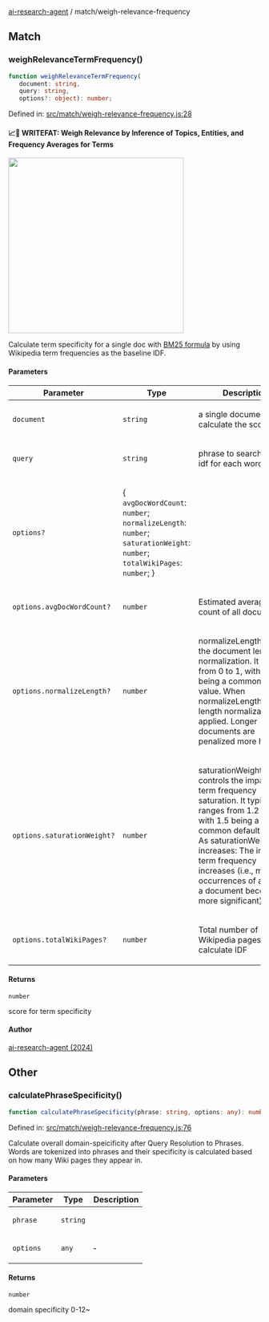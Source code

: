 [ai-research-agent](../modules.md) / match/weigh-relevance-frequency

## Match

### weighRelevanceTermFrequency()

```ts
function weighRelevanceTermFrequency(
   document: string, 
   query: string, 
   options?: object): number;
```

Defined in: [src/match/weigh-relevance-frequency.js:28](https://github.com/vtempest/ai-research-agent/tree/master/packages/ai-research-agent/src/match/weigh-relevance-frequency.js#L28)

#### 📈📝 WRITEFAT: Weigh Relevance by Inference of Topics, Entities, and Frequency Averages for Terms
<img width="350px"  src="https://i.imgur.com/e2uTpoh.png" /> 

Calculate term specificity for a single doc with [BM25 
formula](https://www.youtube.com/watch?v=ruBm9WywevM) 
by using Wikipedia term frequencies as the baseline IDF. <br />

#### Parameters

<table>
<thead>
<tr>
<th>Parameter</th>
<th>Type</th>
<th>Description</th>
</tr>
</thead>
<tbody>
<tr>
<td>

`document`

</td>
<td>

`string`

</td>
<td>

a single document to calculate the score for

</td>
</tr>
<tr>
<td>

`query`

</td>
<td>

`string`

</td>
<td>

phrase to search tf and idf for each word

</td>
</tr>
<tr>
<td>

`options?`

</td>
<td>

\{ `avgDocWordCount`: `number`; `normalizeLength`: `number`; `saturationWeight`: `number`; `totalWikiPages`: `number`; \}

</td>
<td>

</td>
</tr>
<tr>
<td>

`options.avgDocWordCount?`

</td>
<td>

`number`

</td>
<td>

Estimated average word count of all documents

</td>
</tr>
<tr>
<td>

`options.normalizeLength?`

</td>
<td>

`number`

</td>
<td>

normalizeLengthcontrols the document length normalization.
   It ranges from 0 to 1, with 0.75 being a common default value.
   When normalizeLength=1: Full length normalization is applied.
   Longer documents are penalized more heavily.

</td>
</tr>
<tr>
<td>

`options.saturationWeight?`

</td>
<td>

`number`

</td>
<td>

saturationWeight controls the impact of term frequency saturation.
   It typically ranges from 1.2 to 2.0, with 1.5 being a common default value.
   As saturationWeight increases: The impact of term frequency increases (i.e., multiple occurrences of a term in a document become more significant).

</td>
</tr>
<tr>
<td>

`options.totalWikiPages?`

</td>
<td>

`number`

</td>
<td>

Total number of Wikipedia pages used to calculate IDF

</td>
</tr>
</tbody>
</table>

#### Returns

`number`

score for term specificity

#### Author

[ai-research-agent (2024)](https://airesearch.js.org)

## Other

### calculatePhraseSpecificity()

```ts
function calculatePhraseSpecificity(phrase: string, options: any): number;
```

Defined in: [src/match/weigh-relevance-frequency.js:76](https://github.com/vtempest/ai-research-agent/tree/master/packages/ai-research-agent/src/match/weigh-relevance-frequency.js#L76)

Calculate overall domain-speicificity after Query Resolution to Phrases. 
Words are tokenized into phrases and their specificity is calculated based on 
how many Wiki pages they appear in.

#### Parameters

<table>
<thead>
<tr>
<th>Parameter</th>
<th>Type</th>
<th>Description</th>
</tr>
</thead>
<tbody>
<tr>
<td>

`phrase`

</td>
<td>

`string`

</td>
<td>

</td>
</tr>
<tr>
<td>

`options`

</td>
<td>

`any`

</td>
<td>

&hyphen;

</td>
</tr>
</tbody>
</table>

#### Returns

`number`

domain specificity 0-12~
